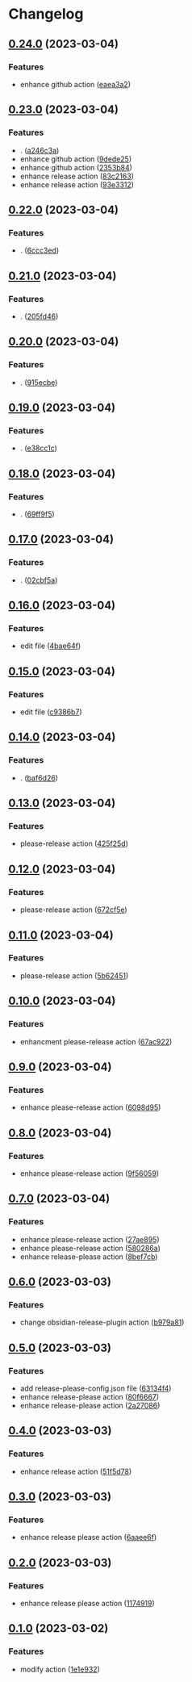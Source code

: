 # Changelog

## [0.24.0](https://github.com/samuele-cozzi/obsidian-marp-slides/compare/0.23.0...0.24.0) (2023-03-04)


### Features

* enhance github action ([eaea3a2](https://github.com/samuele-cozzi/obsidian-marp-slides/commit/eaea3a2e5e58e2840b10e05ff13831e62dfd48cf))

## [0.23.0](https://github.com/samuele-cozzi/obsidian-marp-slides/compare/0.22.0...0.23.0) (2023-03-04)


### Features

* . ([a246c3a](https://github.com/samuele-cozzi/obsidian-marp-slides/commit/a246c3ae7d76d42ee5d19707b5dfb996ce019638))
* enhance github action ([9dede25](https://github.com/samuele-cozzi/obsidian-marp-slides/commit/9dede256ce42fd9629687422b6a6ccb4eca701ca))
* enhance github action ([2353b84](https://github.com/samuele-cozzi/obsidian-marp-slides/commit/2353b84aa54f5949d397d6ee3aea3d5eef863135))
* enhance release action ([83c2163](https://github.com/samuele-cozzi/obsidian-marp-slides/commit/83c2163069986d1de1c734305bee2346ea59f71f))
* enhance release action ([93e3312](https://github.com/samuele-cozzi/obsidian-marp-slides/commit/93e3312278fbfeba41c719d61084dab3de7bec00))

## [0.22.0](https://github.com/samuele-cozzi/obsidian-marp-slides/compare/v0.21.0...0.22.0) (2023-03-04)


### Features

* . ([6ccc3ed](https://github.com/samuele-cozzi/obsidian-marp-slides/commit/6ccc3ed6bf6d8c0f20df543c719d9007ba1f2f94))

## [0.21.0](https://github.com/samuele-cozzi/obsidian-marp-slides/compare/v0.20.0...v0.21.0) (2023-03-04)


### Features

* . ([205fd46](https://github.com/samuele-cozzi/obsidian-marp-slides/commit/205fd468a7a4d4a51184d7d0a0b95926d00f17fe))

## [0.20.0](https://github.com/samuele-cozzi/obsidian-marp-slides/compare/v0.19.0...v0.20.0) (2023-03-04)


### Features

* . ([915ecbe](https://github.com/samuele-cozzi/obsidian-marp-slides/commit/915ecbe37c2b15ca07f1e0212f821ed8af0780e8))

## [0.19.0](https://github.com/samuele-cozzi/obsidian-marp-slides/compare/v0.18.0...v0.19.0) (2023-03-04)


### Features

* . ([e38cc1c](https://github.com/samuele-cozzi/obsidian-marp-slides/commit/e38cc1c4f12079551417f583cf95ea7f65593e89))

## [0.18.0](https://github.com/samuele-cozzi/obsidian-marp-slides/compare/v0.17.0...v0.18.0) (2023-03-04)


### Features

* . ([69ff9f5](https://github.com/samuele-cozzi/obsidian-marp-slides/commit/69ff9f5f48e5a2b1fe40e93b71ea41233a68e182))

## [0.17.0](https://github.com/samuele-cozzi/obsidian-marp-slides/compare/v0.16.0...v0.17.0) (2023-03-04)


### Features

* . ([02cbf5a](https://github.com/samuele-cozzi/obsidian-marp-slides/commit/02cbf5a549089b09c16a5a79d69fd29a5daf6d28))

## [0.16.0](https://github.com/samuele-cozzi/obsidian-marp-slides/compare/v0.15.0...v0.16.0) (2023-03-04)


### Features

* edit file ([4bae64f](https://github.com/samuele-cozzi/obsidian-marp-slides/commit/4bae64f604afed640632644f9bca34166abe9b70))

## [0.15.0](https://github.com/samuele-cozzi/obsidian-marp-slides/compare/v0.14.0...v0.15.0) (2023-03-04)


### Features

* edit file ([c9386b7](https://github.com/samuele-cozzi/obsidian-marp-slides/commit/c9386b7cb1f0ee392ee79284f06455113f659ab5))

## [0.14.0](https://github.com/samuele-cozzi/obsidian-marp-slides/compare/v0.13.0...v0.14.0) (2023-03-04)


### Features

* . ([baf6d26](https://github.com/samuele-cozzi/obsidian-marp-slides/commit/baf6d26bbab1fb0b8ff8489d605d0d88fbb5f62a))

## [0.13.0](https://github.com/samuele-cozzi/obsidian-marp-slides/compare/v0.12.0...v0.13.0) (2023-03-04)


### Features

* please-release action ([425f25d](https://github.com/samuele-cozzi/obsidian-marp-slides/commit/425f25d5fe40262742713ee78e56d16fef7161bd))

## [0.12.0](https://github.com/samuele-cozzi/obsidian-marp-slides/compare/v0.11.0...v0.12.0) (2023-03-04)


### Features

* please-release action ([672cf5e](https://github.com/samuele-cozzi/obsidian-marp-slides/commit/672cf5e0e3c8441a0811aaa9d7c153301f6b0442))

## [0.11.0](https://github.com/samuele-cozzi/obsidian-marp-slides/compare/v0.10.0...v0.11.0) (2023-03-04)


### Features

* please-release action ([5b62451](https://github.com/samuele-cozzi/obsidian-marp-slides/commit/5b62451e3449b1edb7dda5fcc5cd77708d862ee3))

## [0.10.0](https://github.com/samuele-cozzi/obsidian-marp-slides/compare/v0.9.0...v0.10.0) (2023-03-04)


### Features

* enhancment please-release action ([67ac922](https://github.com/samuele-cozzi/obsidian-marp-slides/commit/67ac9223efe7119434e5e5d1c72edd3d25ab6a89))

## [0.9.0](https://github.com/samuele-cozzi/obsidian-marp-slides/compare/v0.8.0...v0.9.0) (2023-03-04)


### Features

* enhance please-release action ([6098d95](https://github.com/samuele-cozzi/obsidian-marp-slides/commit/6098d954606c412042284192371f8510fde90ff5))

## [0.8.0](https://github.com/samuele-cozzi/obsidian-marp-slides/compare/v0.7.0...v0.8.0) (2023-03-04)


### Features

* enhance please-release action ([9f56059](https://github.com/samuele-cozzi/obsidian-marp-slides/commit/9f56059e24dcb6f3a8c3ccb247e0003b41ef31cb))

## [0.7.0](https://github.com/samuele-cozzi/obsidian-marp-slides/compare/v0.6.0...v0.7.0) (2023-03-04)


### Features

* enhance please-release action ([27ae895](https://github.com/samuele-cozzi/obsidian-marp-slides/commit/27ae8957dc799f9df8a02ea504c38373f36b09e8))
* enhance please-release action ([580286a](https://github.com/samuele-cozzi/obsidian-marp-slides/commit/580286a384965619725d0c2f81dbe47b3cac218d))
* enhance release-please action ([8bef7cb](https://github.com/samuele-cozzi/obsidian-marp-slides/commit/8bef7cb821782105e40e506d35e513998d1aab99))

## [0.6.0](https://github.com/samuele-cozzi/obsidian-marp-slides/compare/v0.5.0...v0.6.0) (2023-03-03)


### Features

* change obsidian-release-plugin action ([b979a81](https://github.com/samuele-cozzi/obsidian-marp-slides/commit/b979a819f3ad5e96f6fc7c88ddda0ef35512eca7))

## [0.5.0](https://github.com/samuele-cozzi/obsidian-marp-slides/compare/v0.4.0...v0.5.0) (2023-03-03)


### Features

* add release-please-config.json file ([63134f4](https://github.com/samuele-cozzi/obsidian-marp-slides/commit/63134f46b0fc67c2dbf3755c737e5f705fe3f64d))
* enhance release-please action ([80f6667](https://github.com/samuele-cozzi/obsidian-marp-slides/commit/80f666750db7fea071d00972a2d7faf3a5152c8a))
* enhance release-please action ([2a27086](https://github.com/samuele-cozzi/obsidian-marp-slides/commit/2a27086370224252875367a9789691433b4d369d))

## [0.4.0](https://github.com/samuele-cozzi/obsidian-marp-slides/compare/v0.3.0...v0.4.0) (2023-03-03)


### Features

* enhance release action ([51f5d78](https://github.com/samuele-cozzi/obsidian-marp-slides/commit/51f5d78dde1fdc9cc3158e046c22e455226f60b8))

## [0.3.0](https://github.com/samuele-cozzi/obsidian-marp-slides/compare/v0.2.0...v0.3.0) (2023-03-03)


### Features

* enhance release please action ([6aaee6f](https://github.com/samuele-cozzi/obsidian-marp-slides/commit/6aaee6fe08439e546645f4e2939d03d36ca39a9a))

## [0.2.0](https://github.com/samuele-cozzi/obsidian-marp-slides/compare/v0.1.0...v0.2.0) (2023-03-03)


### Features

* enhance release please action ([1174919](https://github.com/samuele-cozzi/obsidian-marp-slides/commit/117491979f38784ec00d38f5defe4a72220f5d6b))

## [0.1.0](https://github.com/samuele-cozzi/obsidian-marp-slides/compare/v0.0.1...v0.1.0) (2023-03-02)


### Features

* modify action ([1e1e932](https://github.com/samuele-cozzi/obsidian-marp-slides/commit/1e1e932347172758bb2993cb8929d965b2aa961d))
